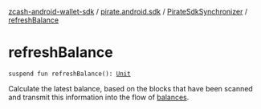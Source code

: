 [zcash-android-wallet-sdk](../../index.md) / [pirate.android.sdk](../index.md) / [PirateSdkSynchronizer](index.md) / [refreshBalance](./refresh-balance.md)

# refreshBalance

`suspend fun refreshBalance(): `[`Unit`](https://kotlinlang.org/api/latest/jvm/stdlib/kotlin/-unit/index.html)

Calculate the latest balance, based on the blocks that have been scanned and transmit this
information into the flow of [balances](balances.md).

